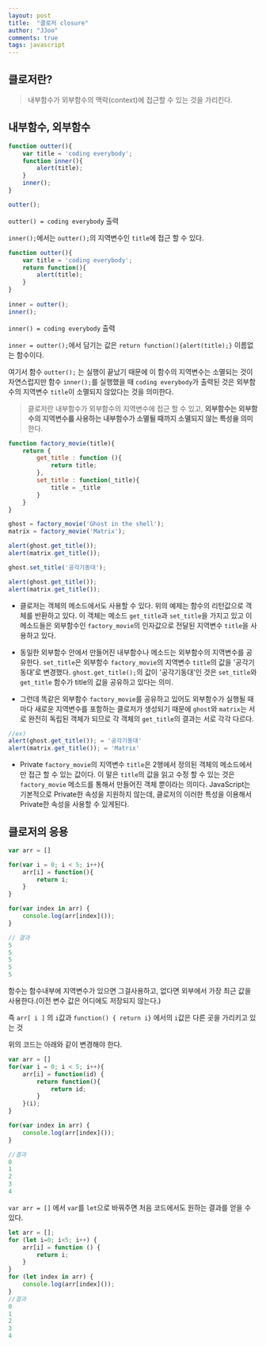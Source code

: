 ```yaml
---
layout: post
title:  "클로저 closure"
author: "JJoo"
comments: true
tags: javascript
---
```


## 클로저란?
> 내부함수가 외부함수의 맥락(context)에 접근할 수 있는 것을 가리킨다.


## 내부함수, 외부함수 

```javascript
function outter(){
    var title = 'coding everybody';  
    function inner(){        
        alert(title);
    }
    inner();
}

outter();
```

`outter() = coding everybody` 출력 

`inner();`에서는 `outter();`의 지역변수인 `title`에 접근 할 수 있다. 


```javascript
function outter(){
    var title = 'coding everybody';  
    return function(){        
        alert(title);
    }
}
    
inner = outter();
inner();
```

`inner() = coding everybody` 출력

`inner = outter();`에서 담기는 값은 `return function(){alert(title);}` 이름없는 함수이다.

여기서 함수 `outter();` 는 실행이 끝났기 때문에 이 함수의 지역변수는 소멸되는 것이 자연스럽지만 함수 `inner();`를 실행했을 때 `coding everybody`가 출력된 것은 외부함수의 지역변수 `title`이 소멸되지 않았다는 것을 의미한다. 


> 클로저란 내부함수가 외부함수의 지역변수에 접근 할 수 있고, **외부함수는 외부함수의 지역변수를 사용하는 내부함수가 소멸될 때까지 소멸되지 않는 특성을 의미**한다.



```javascript
function factory_movie(title){
    return {
        get_title : function (){
            return title;
        },
        set_title : function(_title){
            title = _title
        }
    }
}

ghost = factory_movie('Ghost in the shell');
matrix = factory_movie('Matrix');

alert(ghost.get_title());
alert(matrix.get_title());

ghost.set_title('공각기동대');

alert(ghost.get_title());
alert(matrix.get_title());
```



- 클로저는 객체의 메소드에서도 사용할 수 있다. 위의 예제는 함수의 리턴값으로 객체를 반환하고 있다. 
    이 객체는 메소드 `get_title`과 `set_title`을 가지고 있고 이 메소드들은 외부함수인 `factory_movie`의 인자값으로 전달된 지역변수 `title`을 사용하고 있다.


- 동일한 외부함수 안에서 만들어진 내부함수나 메소드는 외부함수의 지역변수를 공유한다. 
    `set_title`은 외부함수 `factory_movie`의 지역변수 `title`의 값을 '공각기동대'로 변경했다. 
    <code>ghost.get_title();</code>의 값이 '공각기동대'인 것은 <code>set_title</code>와 <code>get_title</code> 함수가 title의 값을 공유하고 있다는 의미.


- 그런데 똑같은 외부함수 <code>factory_movie</code>를 공유하고 있어도 외부함수가 실행될 때마다 새로운 지역변수를 포함하는 클로저가 생성되기 때문에 <code>ghost</code>와 <code>matrix</code>는 서로 완전히 독립된 객체가 되므로 각 객체의 <code>get_title</code>의 결과는 서로 각각 다르다. 

    
```javascript
//ex) 
alert(ghost.get_title()); = '공각기동대'
alert(matrix.get_title()); = 'Matrix'
```



- Private
`factory_movie`의 지역변수 `title`은 2행에서 정의된 객체의 메소드에서만 접근 할 수 있는 값이다. 
이 말은 `title`의 값을 읽고 수정 할 수 있는 것은 `factory_movie` 메소드를 통해서 만들어진 객체 뿐이라는 의미다. 
JavaScript는 기본적으로 Private한 속성을 지원하지 않는데, 클로저의 이러한 특성을 이용해서 Private한 속성을 사용할 수 있게된다.


## 클로저의 응용 


```javascript
var arr = []

for(var i = 0; i < 5; i++){
    arr[i] = function(){
        return i;
    }
}

for(var index in arr) {
    console.log(arr[index]());
}

// 결과 
5
5
5
5
5
```


함수는 함수내부에 지역변수가 있으면 그걸사용하고, 없다면 외부에서 가장 최근 값을 사용한다.(이전 변수 값은 어디에도 저장되지 않는다.)

즉 `arr[ i ]` 의 `i`값과 `function() { return i}` 에서의 `i`값은 다른 곳을 가리키고 있는 것

위의 코드는 아래와 같이 변경해야 한다.


```javascript
var arr = []
for(var i = 0; i < 5; i++){
    arr[i] = function(id) {
        return function(){
            return id;
        }
    }(i);
}

for(var index in arr) {
    console.log(arr[index]());
}

//결과
0
1
2
3
4
```

`var arr = []` 에서 `var`를 `let`으로 바꿔주면 처음 코드에서도 원하는 결과를 얻을 수 있다. 



```javascript
let arr = [];
for (let i=0; i<5; i++) {
    arr[i] = function () {
        return i;
    }
}
for (let index in arr) {
    console.log(arr[index]());
}
//결과
0 
1 
2 
3 
4
```
